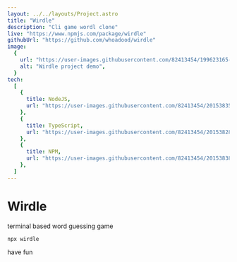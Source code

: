 ```yaml
---
layout: ../../layouts/Project.astro
title: "Wirdle"
description: "Cli game wordl clone"
live: "https://www.npmjs.com/package/wirdle"
githubUrl: "https://github.com/whoadood/wirdle"
image:
  {
    url: "https://user-images.githubusercontent.com/82413454/199623165-0ee9953b-698f-4d87-87c1-9cf8e0948758.png",
    alt: "Wirdle project demo",
  }
tech:
  [
    {
      title: NodeJS,
      url: "https://user-images.githubusercontent.com/82413454/201538353-5621b947-de71-4193-807c-67b55e44166e.svg",
    },
    {
      title: TypeScript,
      url: "https://user-images.githubusercontent.com/82413454/201538286-f5eec681-c586-4fbb-90d8-b5037cfd2bed.svg",
    },
    {
      title: NPM,
      url: "https://user-images.githubusercontent.com/82413454/201538380-39242308-f3af-4c54-80bb-6a360e5eb71d.svg",
    },
  ]
---
```


# Wirdle

terminal based word guessing game

`npx wirdle`

have fun
